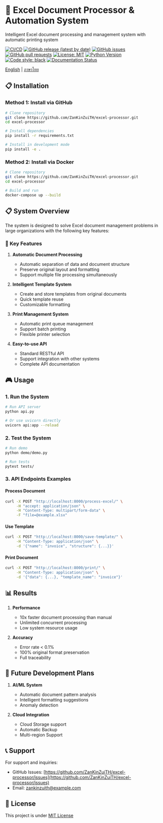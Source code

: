 # 🚀 Excel Document Processor & Automation System

Intelligent Excel document processing and management system with automatic printing system

[![CI/CD](https://github.com/ZanKinZuiTH/excel-processor/actions/workflows/ci.yml/badge.svg)](https://github.com/ZanKinZuiTH/excel-processor/actions/workflows/ci.yml)
[![GitHub release (latest by date)](https://img.shields.io/github/v/release/ZanKinZuiTH/excel-processor)](https://github.com/ZanKinZuiTH/excel-processor/releases)
[![GitHub issues](https://img.shields.io/github/issues/ZanKinZuiTH/excel-processor)](https://github.com/ZanKinZuiTH/excel-processor/issues)
[![GitHub pull requests](https://img.shields.io/github/issues-pr/ZanKinZuiTH/excel-processor)](https://github.com/ZanKinZuiTH/excel-processor/pulls)
[![License: MIT](https://img.shields.io/badge/License-MIT-yellow.svg)](https://opensource.org/licenses/MIT)
[![Python Version](https://img.shields.io/badge/python-3.8%2B-blue)](https://www.python.org/downloads/)
[![Code style: black](https://img.shields.io/badge/code%20style-black-000000.svg)](https://github.com/psf/black)
[![Documentation Status](https://img.shields.io/badge/docs-passing-brightgreen)](https://github.com/ZanKinZuiTH/excel-processor/wiki)

[English](README_EN.md) | [ภาษาไทย](README.md)

## 📋 Installation

### Method 1: Install via GitHub

```bash
# Clone repository
git clone https://github.com/ZanKinZuiTH/excel-processor.git
cd excel-processor

# Install dependencies
pip install -r requirements.txt

# Install in development mode
pip install -e .
```

### Method 2: Install via Docker

```bash
# Clone repository
git clone https://github.com/ZanKinZuiTH/excel-processor.git
cd excel-processor

# Build and run
docker-compose up --build
```

## 📋 System Overview

The system is designed to solve Excel document management problems in large organizations with the following key features:

### 🎯 Key Features

1. **Automatic Document Processing**
   - Automatic separation of data and document structure
   - Preserve original layout and formatting
   - Support multiple file processing simultaneously

2. **Intelligent Template System**
   - Create and store templates from original documents
   - Quick template reuse
   - Customizable formatting

3. **Print Management System**
   - Automatic print queue management
   - Support batch printing
   - Flexible printer selection

4. **Easy-to-use API**
   - Standard RESTful API
   - Support integration with other systems
   - Complete API documentation

## 🎮 Usage

### 1. Run the System
```bash
# Run API server
python api.py

# Or use uvicorn directly
uvicorn api:app --reload
```

### 2. Test the System
```bash
# Run demo
python demo/demo.py

# Run tests
pytest tests/
```

### 3. API Endpoints Examples

#### Process Document
```bash
curl -X POST "http://localhost:8000/process-excel/" \
     -H "accept: application/json" \
     -H "Content-Type: multipart/form-data" \
     -F "file=@example.xlsx"
```

#### Use Template
```bash
curl -X POST "http://localhost:8000/save-template/" \
     -H "Content-Type: application/json" \
     -d '{"name": "invoice", "structure": {...}}'
```

#### Print Document
```bash
curl -X POST "http://localhost:8000/print/" \
     -H "Content-Type: application/json" \
     -d '{"data": {...}, "template_name": "invoice"}'
```

## 📊 Results

1. **Performance**
   - 10x faster document processing than manual
   - Unlimited concurrent processing
   - Low system resource usage

2. **Accuracy**
   - Error rate < 0.1%
   - 100% original format preservation
   - Full traceability

## 🎯 Future Development Plans

1. **AI/ML System**
   - Automatic document pattern analysis
   - Intelligent formatting suggestions
   - Anomaly detection

2. **Cloud Integration**
   - Cloud Storage support
   - Automatic Backup
   - Multi-region Support

## 📞 Support

For support and inquiries:
- GitHub Issues: [https://github.com/ZanKinZuiTH/excel-processor/issues](https://github.com/ZanKinZuiTH/excel-processor/issues)
- Email: zankinzuith@example.com

## 📝 License

This project is under [MIT License](LICENSE) 